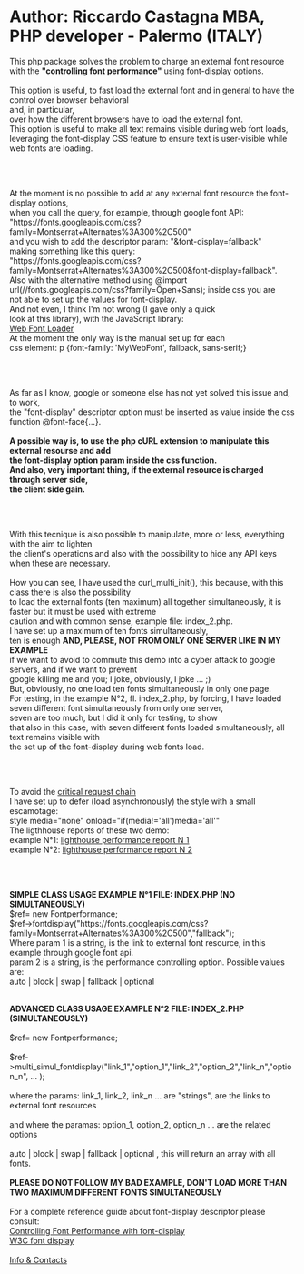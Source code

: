 <h1>Author: Riccardo Castagna MBA, PHP developer - Palermo (ITALY) </h1>
 <p>This php package solves the problem to charge an external font resource<br>                                                 
 with the <strong>"controlling font performance"</strong> using font-display options.<br><br>                                                 
 This option is useful, to fast load the external font and in general to have the control over browser behavioral<br>        
 and, in particular,<br> over how the different browsers have to load the external font.<br>                                     
 This option is useful to make all text remains visible during web font loads,<br>                                           
 leveraging the font-display CSS feature to ensure text is user-visible while web fonts are loading.</p><br><br>                     
 <p>At the moment is no possible to add at any external font resource the font-display options,<br>                             
 when you call the query, for example, through google font API:<br>                                                          
 "https://fonts.googleapis.com/css?family=Montserrat+Alternates%3A300%2C500"<br>                                             
 and you wish to add the descriptor param: "&font-display=fallback"<br>                                                      
 making something like this query:<br>                                                                                       
 "https://fonts.googleapis.com/css?family=Montserrat+Alternates%3A300%2C500&font-display=fallback".<br>                      
 Also with the alternative method using @import url(//fonts.googleapis.com/css?family=Open+Sans); inside css you are<br>     
 not able to set up the values for font-display.<br> And not even, I think I'm not wrong (I gave only a quick<br>                
 look at this library), with the JavaScript library:<br>                                                                     
 <a href="https://developers.google.com/fonts/docs/webfont_loader">Web Font Loader </a><br>                                                
 At the moment the only way is the manual set up for each<br>                                                                
 css element: p {font-family: 'MyWebFont', fallback, sans-serif;}</p><br><br>                                                        
 <p>As far as I know, google or someone else has not yet solved this issue and, to work,<br>                                    
 the "font-display" descriptor option must be inserted as value inside the css function @font-face{...}.<br><br>                 
 <strong>A possible way is, to use the php cURL extension to manipulate this external resourse and add<br>                           
 the font-display option param inside the css function.<br>                                                                  
 And also, very important thing, if the external resource is charged through server side,<br>                                
 the client side gain.</strong></p><br><br>                                                                                                   
<p> With this tecnique is also possible to manipulate, more or less, everything with the aim to lighten<br>                     
 the client's operations and also with the possibility to hide any API keys when these are necessary.<br><br>                                                                                
 How you can see, I have used the curl_multi_init(), this because, with this class there is also the possibility<br>         
 to load the external fonts (ten maximum) all together simultaneously, it is faster but it must be used with extreme<br>     
 caution and with common sense, example file: index_2.php.<br>                                                               
 I have set up a maximum of ten fonts simultaneously,<br> ten is enough <strong>AND, PLEASE, NOT FROM ONLY ONE SERVER LIKE IN MY EXAMPLE</strong><br>if we          
 want to avoid to commute this demo into a cyber attack to google servers, and if we want to prevent<br>                     
 google killing me and you; I joke, obviously, I joke ... ;)<br>                                                             
 But, obviously, no one load ten fonts simultaneously in only one page.<br> For testing, in the example N&deg;2, fl. index_2.php, 
 by forcing, I have loaded seven different font simultaneously from only one server,<br>                                     
 seven are too much, but I did it only for testing, to show<br>                                                               
 that also in this case, with seven different fonts loaded simultaneously, all text remains visible with<br>                 
 the set up of the font-display during web fonts load.</p><br><br>                                                                   
 <p>To avoid the <a href="https://developers.google.com/web/tools/lighthouse/audits/critical-request-chains">critical request chain</a><br>  
 I have set up to defer (load asynchronously) the style with a small escamotage:<br>                                         
 style media="none" onload="if(media!='all')media='all'"<br>                                                              
 The ligthhouse reports of these two demo:<br>
 example N&deg;1: <a href="https://googlechrome.github.io/lighthouse/viewer/?gist=2ab2a3c0e95f3d8994e1e1cf20171941">lighthouse performance report N 1</a><br>                                          
 example N&deg;2: <a href="https://googlechrome.github.io/lighthouse/viewer/?gist=798a57975a8555b6417a09446ce50b09">lighthouse performance report N 2</a></p><br><br>                                                                                                                       
                                                                                                                         
<p><strong> SIMPLE CLASS USAGE EXAMPLE N&deg;1 FILE: INDEX.PHP (NO SIMULTANEOUSLY)</strong><br>                                                      
 $ref= new Fontperformance;<br>                                                                                              
 $ref->fontdisplay("https://fonts.googleapis.com/css?family=Montserrat+Alternates%3A300%2C500","fallback");<br>              
 Where param 1 is a string, is the link to external font resource, in this example through google font api.<br>              
 param 2 is a string, is the performance controlling option. Possible values are:<br>                                        
 auto | block | swap | fallback | optional<br><br>                                                                               
                                                                                                                         
<strong> ADVANCED CLASS USAGE EXAMPLE N&deg;2 FILE: INDEX_2.PHP (SIMULTANEOUSLY)</strong><br>          
 $ref= new Fontperformance;<br>                                                                                              
 $ref->multi_simul_fontdisplay("link_1","option_1","link_2","option_2","link_n","option_n", ... );<br>                       
 where the params: link_1, link_2, link_n ... are "strings", are the links to external font resources<br>                    
 and where the paramas: option_1, option_2, option_n ... are the related options<br>                                         
 auto | block | swap | fallback | optional , this will return an array with all fonts.<br>                                
<strong> PLEASE DO NOT FOLLOW MY BAD EXAMPLE, DON'T LOAD MORE THAN TWO MAXIMUM DIFFERENT FONTS SIMULTANEOUSLY</strong><br><br> 
For a complete reference guide about font-display descriptor please consult:<br> 
<a href="https://developers.google.com/web/updates/2016/02/font-display">Controlling Font Performance with font-display</a><br>
<a href="https://www.w3.org/TR/css-fonts-4/#font-display-font-feature-values">W3C font display</a><br><br>
<a href="https://api.whatsapp.com/send?phone=393315954155">Info & Contacts</a> 
</p> 
